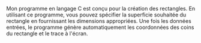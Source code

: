 Mon programme en langage C est conçu pour la création des rectangles. En utilisant ce programme, vous pouvez spécifier la superficie souhaitée du rectangle en fournissant les dimensions appropriées. Une fois les données entrées, le programme génère automatiquement les coordonnées des coins du rectangle et le trace à l'écran.
